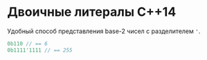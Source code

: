 # Двоичные литералы C++14

Удобный способ представления base-2 чисел с разделителем `'`.

```c++
0b110 // == 6
0b1111'1111 // == 255
```